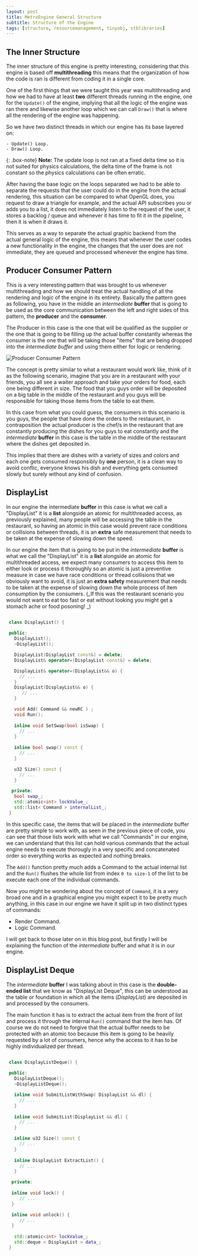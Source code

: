 ```yaml
---
layout: post
title: MetroEngine General Structure
subtitle: Structure of the Engine
tags: [structure, resourcemanagement, tinyobj, stblibraries]
---
```



## The Inner Structure

  The inner structure of this engine is pretty interesting, considering that this engine is based off **multithreading** this means that the organization of how the code is ran is different from coding it in a single core.

  One of the first things that we were taught this year was multithreading and how we had to have at least **two** different threads running in the engine, one for the ```Update()``` of the engine, implying that all the logic of the engine was ran there and likewise another loop which we can call ```Draw()``` that is where all the rendering of the engine was happening.

  So we have two distinct threads in which our engine has its base layered on:
  
    - Update() Loop.
    - Draw() Loop.

 {: .box-note}
**Note:** The update loop is not ran at a fixed delta time so it is not suited for physics calculations, the delta time of the frame is not constant so the physics calculations can be often erratic.

  After having the base logic on the loops separated we had to be able to separate the requests that the user could do in the engine from the actual rendering, this situation can be compared to what OpenGL does, you request to draw a triangle for example, and the actual API subscribes you or adds you to a list, it does not immediately listen to the request of the user, it stores a backlog / queue and whenever it has time to fit it in the pipeline, then it is when it draws it. 

  This serves as a way to separate the actual graphic backend from the actual general logic of the engine, this means that whenever the user codes a new functionality in the engine, the changes that the user does are not immediate, they are queued and processed whenever the engine has time.

## Producer Consumer Pattern

  This is a very interesting pattern that was brought to us whenever multithreading and how we should treat the actual handling of all the rendering and logic of the engine in its entirety. Basically the pattern goes as following, you have in the middle an _intermediate_ **buffer** that is going to be used as the core communication between the left and right sides of this pattern, the **producer** and the **consumer**.

  The Producer in this case is the one that will be qualified as the supplier or the one that is going to be filling up the actual buffer constantly whereas the consumer is the one that will be taking those "items" that are being dropped into the _intermediate buffer_ and using them either for logic or rendering.

  ![Producer Consumer Pattern](http://1.bp.blogspot.com/-ve5pbciTlBQ/UR1fzTt_BoI/AAAAAAAAAs0/jk6P3ce1fpE/s1600/Screen+Shot+2013-02-14+at+22.05.37.png)

  The concept is pretty similar to what a restaurant would work like, think of it as the following scenario, imagine that you are in a restaurant with your friends, you all see a waiter approach and take your orders for food, each one being different in size. The food that you guys order will be deposited on a big table in the middle of the restaurant and you guys will be responsible for taking those items from the table to eat them.

  In this case from what you could guess, the consumers in this scenario is you guys, the people that have done the orders to the restaurant, in contraposition the actual producer is the chef/s in the restaurant that are constantly producing the dishes for you guys to eat constantly and the _intermediate_ **buffer** in this case is the table in the middle of the restaurant where the dishes get deposited in.

  This implies that there are dishes with a variety of sizes and colors and each one gets consumed responsibly by **one** person, it is a clean way to avoid conflic, everyone knows his dish and everything gets consumed slowly but surely without any kind of confusion.

## DisplayList

 In our engine the intermediate **buffer** in this case is what we call a "DisplayList" it is a **list** alongside an atomic for multithreaded access, as previously explained, many people will be accessing the table in the restaurant, so having an atomic in this case would prevent race conditions or collisions between threads, it is an **extra** safe measurement that needs to be taken at the expense of slowing down the speed.

  In our engine the item that is going to be put in the _intermediate_ **buffer** is what we call the "DisplayList" it is a **list** alongside an atomic for multithreaded access, we expect many consumers to access this item to either look or process it thoroughly so an atomic is just a preventive measure in case we have race conditions or thread collisions that we obviously want to avoid, it is just an **extra safety** measurement that needs to be taken at the expense of slowing down the whole process of item consumption by the consumers. (_If this was the restaurant scenario you would not want to eat too fast or eat without looking you might get a stomach ache or food posoning! _)

 ```cpp

  class DisplayList() {
    
  public:
    DisplayList();
    ~DisplayList();

    DisplayList(DisplayList const&) = delete;
    DisplayList& operator=(DisplayList const&) = delete;

    DisplayList& operator=(DisplayList&& o) {
      // ...
    }
    DisplayList(DisplayList&& o) {
       // ...
    }

    void Add( Command && newRC ) ;
    void Run();
    
    inline void SetSwap(bool isSwap) {
      // ...
    }
    
    inline bool swap() const {
      // ...
    }

    u32 Size() const {
      // ...
    }    

   private:
    bool swap_;
    std::atomic<int> lockValue_;
    std::list< Command > internalList_;
  }


```

  In this specific case, the items that will be placed in the _intermediate_ buffer are pretty simple to work with, as seen in the previous piece of code, you can see that those lists work with what we call "Commands" in our engine, we can understand that this list can hold various commands that the actual engine needs to execute thorougly in a very specific and concatenated order so everything works as expected and nothing breaks.

  The `Add()` function pretty much adds a Command to the actual internal list and the `Run()` flushes the whole list from index `0 to size-1` of the list to be execute each one of the individual commands. 

  Now you might be wondering about the concept of `Command`, it is a very broad one and in a graphical engine you might expect it to be pretty much anything, in this case in our engine we have it split up in two distinct types of commands:

  - Render Command.
  - Logic Command.

  I will get back to those later on in this blog post, but firstly I will be explaining the function of the _intermediate_ buffer and what it is in our engine.
  

## DisplayList Deque

  The _intermediate_ **buffer** I was talking about in this case is the **double-ended list** that we know as "DisplayList Deque", this can be understood as the table or foundation in which all the items (_DisplayList_) are deposited in and processed by the consumers. 

  The main function it has is to extract the actual item from the front of list and process it through the internal `Run()` command that the item has. Of course we do not need to forgive that the actual buffer needs to be protected with an atomic too because this item is going to be heavily requested by a lot of consumers, hence why the access to it has to be highly individualized per thread.

 ```cpp

  class DisplayListDeque() {
    
  public:
    DisplayListDeque();
    ~DisplayListDeque();

    inline void SubmitListWithSwap( DisplayList && dl) {
      // ...
    }
    
    inline void SubmitList(DisplayList && dl) {
      // ...
    }

    inline u32 Size() const {
      // ...
    }
    
    inline DisplayList ExtractList() {
      // ...
    }

   private:
   
   inline void lock() {
      // ...
   }

   inline void unlock() {
      // ...
   }
   
    std::atomic<int> lockValue_;
    std::deque < DisplayList > data_;
  }


```
 


